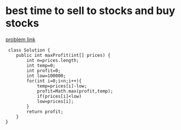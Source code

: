 # best time to sell to stocks and buy stocks

[problem link](https://leetcode.com/problems/best-time-to-buy-and-sell-stock/description/?envType=study-plan-v2&envId=top-interview-150)

```
 class Solution {
    public int maxProfit(int[] prices) {
        int n=prices.length;
        int temp=0;
        int profit=0;
        int low=100000;
        for(int i=0;i<n;i++){
            temp=prices[i]-low;
            profit=Math.max(profit,temp);
            if(prices[i]<low)
            low=prices[i];
        }
        return profit;
    }
}
```
